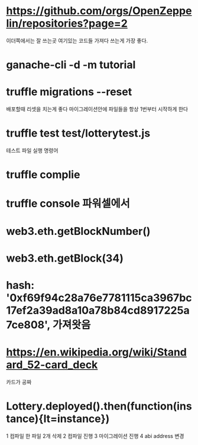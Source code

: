# https://github.com/orgs/OpenZeppelin/repositories?page=2
이더쪽에서는 잘 쓰는곳 여기있는 코드들 가져다 쓰는게 가장 좋다.

# ganache-cli -d -m tutorial

# truffle migrations --reset 
배포할때 리셋을 치는게 좋다 마이그레이션안에 파일들을 항상 1번부터 시작하게 한다

# truffle test test/lotterytest.js 
테스트 파일 실행 명령어

#  truffle complie

# truffle console 파워셀에서
# web3.eth.getBlockNumber()
# web3.eth.getBlock(34)
# hash: '0xf69f94c28a76e7781115ca3967bc17ef2a39ad8a10a78b84cd8917225a7ce808', 가져왓음

# https://en.wikipedia.org/wiki/Standard_52-card_deck
카드가 공짜

# Lottery.deployed().then(function(instance){lt=instance})

1 컴파일 한 파일 2개 삭제
2 컴파일 진행
3 마이그레이션 진행
4 abi address 변경